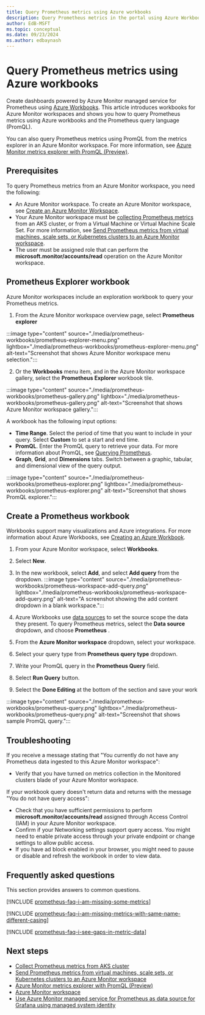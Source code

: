 ```yaml
---
title: Query Prometheus metrics using Azure workbooks
description: Query Prometheus metrics in the portal using Azure Workbooks.
author: EdB-MSFT
ms.topic: conceptual
ms.date: 09/23/2024
ms.author: edbaynash
---
```


# Query Prometheus metrics using Azure workbooks

Create dashboards powered by Azure Monitor managed service for Prometheus using [Azure Workbooks](../visualize/workbooks-overview.md).
This article introduces workbooks for Azure Monitor workspaces and shows you how to query Prometheus metrics using Azure workbooks and the Prometheus query language (PromQL).

You can also query Prometheus metrics using PromQL from the metrics explorer in an Azure Monitor workspace. For more information, see [Azure Monitor metrics explorer with PromQL (Preview)](./metrics-explorer.md).


## Prerequisites

To query Prometheus metrics from an Azure Monitor workspace, you need the following:
-	An Azure Monitor workspace. To create an Azure Monitor workspace, see [Create an Azure Monitor Workspace](./azure-monitor-workspace-overview.md?tabs=azure-portal.md).
-	Your Azure Monitor workspace must be [collecting Prometheus metrics](../containers/kubernetes-monitoring-enable.md#enable-prometheus-and-grafana) from an AKS cluster, or from a Virtual Machine or Virtual Machine Scale Set. For more information, see [Send Prometheus metrics from virtual machines, scale sets, or Kubernetes clusters to an Azure Monitor workspace](./prometheus-remote-write-virtual-machines).
-	The user must be assigned role that can perform the **microsoft.monitor/accounts/read** operation on the Azure Monitor workspace.

## Prometheus Explorer workbook
Azure Monitor workspaces include an exploration workbook to query your Prometheus metrics. 

1. From the Azure Monitor workspace overview page, select **Prometheus explorer**

:::image type="content" source="./media/prometheus-workbooks/prometheus-explorer-menu.png" lightbox="./media/prometheus-workbooks/prometheus-explorer-menu.png" alt-text="Screenshot that shows Azure Monitor workspace menu selection.":::
    
2. Or the **Workbooks** menu item, and in the Azure Monitor workspace gallery, select the **Prometheus Explorer** workbook tile.

:::image type="content" source="./media/prometheus-workbooks/prometheus-gallery.png" lightbox="./media/prometheus-workbooks/prometheus-gallery.png" alt-text="Screenshot that shows Azure Monitor workspace gallery.":::

A workbook has the following input options:
-	**Time Range**. Select the period of time that you want to include in your query. Select **Custom** to set a start and end time.
-	**PromQL**. Enter the PromQL query to retrieve your data. For more information about PromQL, see [Querying Prometheus](https://prometheus.io/docs/prometheus/latest/querying/basics/#querying-prometheus).
-	**Graph**, **Grid**, and **Dimensions** tabs. Switch between a graphic, tabular, and dimensional view of the query output.

:::image type="content" source="./media/prometheus-workbooks/prometheus-explorer.png" lightbox="./media/prometheus-workbooks/prometheus-explorer.png" alt-text="Screenshot that shows PromQL explorer.":::

## Create a Prometheus workbook

Workbooks support many visualizations and Azure integrations. For more information about Azure Workbooks, see [Creating an Azure Workbook](../visualize/workbooks-create-workbook.md).  



1.	From your Azure Monitor workspace, select **Workbooks**.

1.  Select **New**.
1.	In the new workbook, select **Add**, and select **Add query** from the dropdown.
:::image type="content" source="./media/prometheus-workbooks/prometheus-workspace-add-query.png" lightbox="./media/prometheus-workbooks/prometheus-workspace-add-query.png" alt-text="A screenshot showing the add content dropdown in a blank workspace.":::    
1. Azure Workbooks use [data sources](../visualize/workbooks-data-sources.md#prometheus) to set the source scope the data they present. To query Prometheus metrics, select the  **Data source** dropdown, and choose **Prometheus** .
1.	From the **Azure Monitor workspace** dropdown, select your workspace.
1.	Select your query type from **Prometheus query type** dropdown.
1.	Write your PromQL query in the **Prometheus Query** field. 
1.	Select **Run Query** button.
1.	Select the **Done Editing** at the bottom of the section and save your work

:::image type="content" source="./media/prometheus-workbooks/prometheus-query.png" lightbox="./media/prometheus-workbooks/prometheus-query.png" alt-text="Screenshot that shows sample PromQL query.":::

## Troubleshooting

If you receive a message stating that "You currently do not have any Prometheus data ingested to this Azure Monitor workspace":

-	Verify that you have turned on metrics collection in the Monitored clusters blade of your Azure Monitor workspace.

If your workbook query doesn't return data and returns with the message "You do not have query access":

-	Check that you have sufficient permissions to perform **microsoft.monitor/accounts/read** assigned through Access Control (IAM) in your Azure Monitor workspace.
-	Confirm if your Networking settings support query access. You might need to enable private access through your private endpoint or change settings to allow public access.
-	If you have ad block enabled in your browser, you might need to pause or disable and refresh the workbook in order to view data.


## Frequently asked questions

This section provides answers to common questions.

[!INCLUDE [prometheus-faq-i-am-missing-some-metrics](../includes/prometheus-faq-i-am-missing-some-metrics.md)]

[!INCLUDE [prometheus-faq-i-am-missing-metrics-with-same-name-different-casing](../includes/prometheus-faq-i-am-missing-metrics-with-same-name-different-casing.md)]

[!INCLUDE [prometheus-faq-i-see-gaps-in-metric-data](../includes/prometheus-faq-i-see-gaps-in-metric-data.md)]

## Next steps
* [Collect Prometheus metrics from AKS cluster](../containers/kubernetes-monitoring-enable.md#enable-prometheus-and-grafana)
* [Send Prometheus metrics from virtual machines, scale sets, or Kubernetes clusters to an Azure Monitor workspace](./prometheus-remote-write-virtual-machines)
* [Azure Monitor metrics explorer with PromQL (Preview)](./metrics-explorer.md)
* [Azure Monitor workspace](./azure-monitor-workspace-overview.md)
* [Use Azure Monitor managed service for Prometheus as data source for Grafana using managed system identity](./prometheus-grafana.md)
